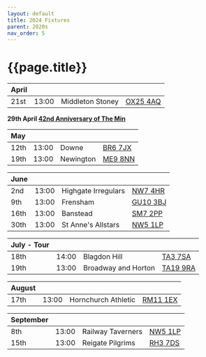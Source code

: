 ```yaml
---
layout: default
title: 2024 Fixtures
parent: 2020s
nav_order: 5
---
```


# {{page.title}}

| April |  |  |  |
|:---|:---|:---|:---|
| 21st | 13:00 | Middleton Stoney | [OX25 4AQ](https://goo.gl/maps/VPaRvUceyyN7zqbF9) | 🥪 |

**29th April [42nd Anniversary of The Min](../1982/clifton-hill-house)**

| May |  |  |  |
|:---|:---|:---|:---|
| 12th | 13:00 | Downe | [BR6 7JX](https://maps.app.goo.gl/K7PNrXh7MMN94Pyp7) |  |
| 19th | 13:00 | Newington | [ME9 8NN](https://goo.gl/maps/isDA8kEwT8EKzaEw8) |  |

| June |  |  |  |
|:---|:---|:---|:---|
| 2nd | 13:00 | Highgate Irregulars | [NW7 4HR](https://maps.app.goo.gl/QEWyNdyRmdJEsko86) |  |
| 9th | 13:00 | Frensham | [GU10 3BJ](https://goo.gl/maps/4gohPpn1stdT6fnY7) |  |
| 16th | 13:00 | Banstead | [SM7 2PP](https://goo.gl/maps/nv7dov2xsYvUnRay5) |  |
| 30th | 13:00 | St Anne's Allstars| [NW5 1LP](https://maps.app.goo.gl/Ry2B8aY3UusNqPZdA) |  |


| July - Tour |  |  |  |
|:---|:---|:---|:---|
| 18th | 14:00 | Blagdon Hill | [TA3 7SA](https://goo.gl/maps/H6iLZLNcja12) | 🥪 |
| 19th | 13:00 | Broadway and Horton | [TA19 9RA](https://goo.gl/maps/hVamJL8if6v) | 🥪 |

| August |  |  |  |
|:---|:---|:---|:---|
| 17th | 13:00 | Hornchurch Athletic | [RM11 1EX](https://goo.gl/maps/qELJ495rTjR5qBbm8) |  |

| September |  |  |  |
|:---|:---|:---|:---|
| 8th | 13:00 | Railway Taverners | [NW5 1LP](https://goo.gl/maps/xENoW4EHTBGNBsox5) |  |
| 15th | 13:00 | Reigate Pilgrims| [RH3 7DS](https://goo.gl/maps/APtKSjuaQ5v) |  |
